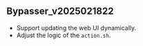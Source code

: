 ## Bypasser_v2025021822

- Support updating the web UI dynamically. 
- Adjust the logic of the ``action.sh``. 
